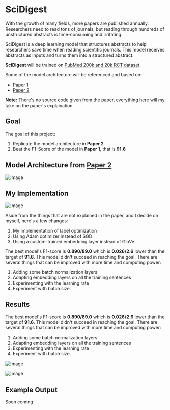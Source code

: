# SciDigest

With the growth of many fields, more papers are published annually. Researchers need to read tons of journals, but reading through hundreds of unstructured abstracts is time-consuming and irritating. 

SciDigest is a deep learning model that structures abstracts to help researchers save time when reading scientific journals. This model receives abstracts as inputs and turns them into a structured abstract.

**SciDigest** will be trained on [PubMed 200k and 20k RCT dataset](https://github.com/Franck-Dernoncourt/pubmed-rct).

Some of the model architecture will be referenced and based on:
* [Paper 1](https://arxiv.org/pdf/1710.06071.pdf)
* [Paper 2](https://arxiv.org/pdf/1612.05251.pdf)

**Note:** There's no source code given from the paper, everything here will my take on the paper's explaination

## Goal
The goal of this project:
1. Replicate the model architecture in **Paper 2**
2. Beat the F1-Score of the model in **Paper 1**, that is **91.6**

## Model Architecture from [Paper 2](https://arxiv.org/pdf/1612.05251.pdf)

![image](https://drive.google.com/uc?export=view&id=1237sz70ncTkzRxKoIufBSh3Q-xkUcuHt)

## My Implementation
![image](https://drive.google.com/uc?export=view&id=11XziiCR8e1CGwj_ecwCiuOJN_t_rvUcS)

Aside from the things that are not explained in the paper, and I decide on myself, here's a few changes:
1. My implementation of label optimization
2. Using Adam optimizer instead of SGD
3. Using a custom-trained embedding layer instead of GloVe


The best model's F1-score is **0.890/89.0** which is **0.026/2.6** lower than the target of **91.6**. This model didn't succeed in reaching the goal. There are several things that can be improved with more time and computing power:
1. Adding some batch normalization layers
2. Adapting embedding layers on all the training sentences
3. Experimenting with the learning rate
4. Experiment with batch size.

## Results
The best model's F1-score is **0.890/89.0** which is **0.026/2.6** lower than the target of **91.6**. This model didn't succeed in reaching the goal. There are several things that can be improved with more time and computing power:
1. Adding some batch normalization layers
2. Adapting embedding layers on all the training sentences
3. Experimenting with the learning rate
4. Experiment with batch size.

![image](https://drive.google.com/uc?export=view&id=1-4-U0t7Q6zCS-YroKJCkIiSGo0yINlbD)

![image](https://drive.google.com/uc?export=view&id=1-4tpBMgiPMCTqIhPYcaTZNJixcn9mtHl)

## Example Output
Soon coming

